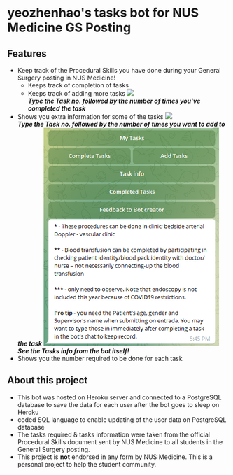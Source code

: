 # yeozhenhao's tasks bot for NUS Medicine GS Posting
## Features
- Keep track of the Procedural Skills you have done during your
General Surgery posting in NUS Medicine!
  - Keeps track of completion of tasks
  - Keeps track of adding more tasks
![](botPics/taskcomplete.png)\
***Type the Task no. followed by the number of times you've completed the task***
- Shows you extra information for some of the tasks
![](botPics/taskadd.png)\
***Type the Task no. followed by the number of times you want to add to the task***
![](botPics/tasksinfo.png)\
***See the Tasks info from the bot itself!***
- Shows you the number required to be done for each task


## About this project
- This bot was hosted on Heroku server and connected to a PostgreSQL database to save the
data for each user after the bot goes to sleep on Heroku
![]() 
- coded SQL language to enable updating of the user data on PostgreSQL database
![]()
- The tasks required & tasks information were taken from the official Procedural Skills document sent
by NUS Medicine to all students in the General Surgery posting.
- This project is **not** endorsed in any form by NUS Medicine. This is a personal project
to help the student community.

## 


